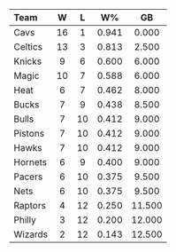 | Team                             |  W  |  L  |  W%   |   GB   |
|:---------------------------------|:---:|:---:|:-----:|:------:|
| [](/r/clevelandcavs) Cavs        | 16  |  1  | 0.941 | 0.000  |
| [](/r/bostonceltics) Celtics     | 13  |  3  | 0.813 | 2.500  |
| [](/r/nyknicks) Knicks           |  9  |  6  | 0.600 | 6.000  |
| [](/r/orlandomagic) Magic        | 10  |  7  | 0.588 | 6.000  |
| [](/r/heat) Heat                 |  6  |  7  | 0.462 | 8.000  |
| [](/r/mkebucks) Bucks            |  7  |  9  | 0.438 | 8.500  |
| [](/r/chicagobulls) Bulls        |  7  | 10  | 0.412 | 9.000  |
| [](/r/detroitpistons) Pistons    |  7  | 10  | 0.412 | 9.000  |
| [](/r/atlantahawks) Hawks        |  7  | 10  | 0.412 | 9.000  |
| [](/r/charlottehornets) Hornets  |  6  |  9  | 0.400 | 9.000  |
| [](/r/pacers) Pacers             |  6  | 10  | 0.375 | 9.500  |
| [](/r/gonets) Nets               |  6  | 10  | 0.375 | 9.500  |
| [](/r/torontoraptors) Raptors    |  4  | 12  | 0.250 | 11.500 |
| [](/r/sixers) Philly             |  3  | 12  | 0.200 | 12.000 |
| [](/r/washingtonwizards) Wizards |  2  | 12  | 0.143 | 12.500 |